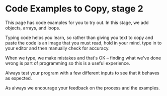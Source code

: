 # Code Examples to Copy, stage 2

This page has code examples for you to try out.
In this stage, we add objects, arrays, and loops.

Typing code helps you learn, so rather than giving you text to copy
and paste the code is an image that you must read, hold in your mind, 
type in to your editor and then manually check for accuracy.

When we type, we make mistakes and that's OK – finding what we've done
wrong is part of programming so this is a useful experience.

Always test your program with a few different inputs to see that it behaves as
expected.

As always we encourage your feedback on the process and the examples.
